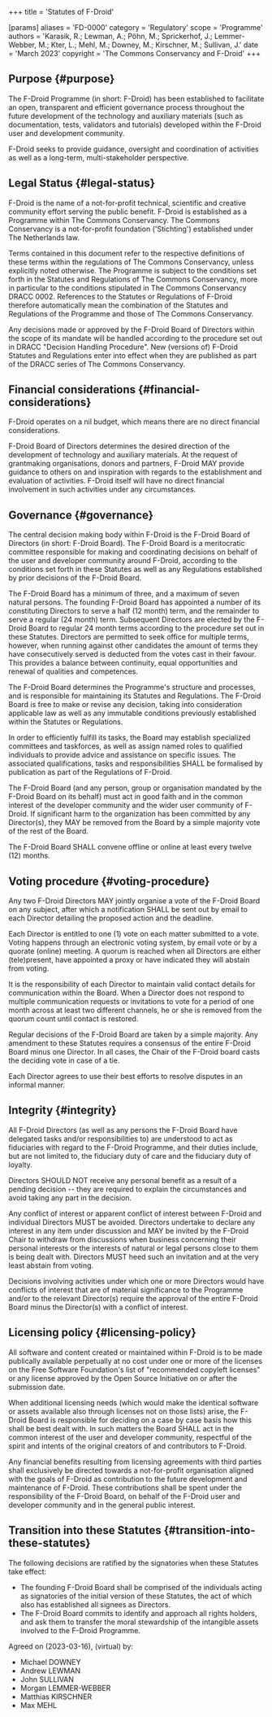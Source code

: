 +++
title = 'Statutes of F-Droid'

[params]
    aliases = 'FD-0000'
    category = 'Regulatory'
    scope = 'Programme'
    authors = 'Karasik, R.; Lewman, A.; Pöhn, M.; Sprickerhof, J.; Lemmer-Webber, M.; Kter, L.; Mehl, M.; Downey, M.; Kirschner, M.; Sullivan, J.'
    date = 'March 2023'
    copyright = 'The Commons Conservancy and F-Droid'
+++

## Purpose {#purpose}

The F-Droid Programme (in short: F-Droid) has been established to facilitate an open, transparent and efficient governance process throughout the future development of the technology and auxiliary materials (such as documentation, tests, validators and tutorials) developed within the F-Droid user and development community.

F-Droid seeks to provide guidance, oversight and coordination of activities as well as a long-term, multi-stakeholder perspective.

## Legal Status {#legal-status}

F-Droid is the name of a not-for-profit technical, scientific and creative community effort serving the public benefit. F-Droid is established as a Programme within The Commons Conservancy. The Commons Conservancy is a not-for-profit foundation ('Stichting') established under The Netherlands law.

Terms contained in this document refer to the respective definitions of these terms within the regulations of The Commons Conservancy, unless explicitly noted otherwise. The Programme is subject to the conditions set forth in the Statutes and Regulations of The Commons Conservancy, more in particular to the conditions stipulated in The Commons Conservancy DRACC 0002. References to the Statutes or Regulations of F-Droid therefore automatically mean the combination of the Statutes and Regulations of the Programme and those of The Commons Conservancy.

Any decisions made or approved by the F-Droid Board of Directors within the scope of its mandate will be handled according to the procedure set out in DRACC "Decision Handling Procedure". New (versions of) F-Droid Statutes and Regulations enter into effect when they are published as part of the DRACC series of The Commons Conservancy.

## Financial considerations {#financial-considerations}

F-Droid operates on a nil budget, which means there are no direct financial considerations.

F-Droid Board of Directors determines the desired direction of the development of technology and auxiliary materials. At the request of grantmaking organisations, donors and partners, F-Droid MAY provide guidance to others on and inspiration with regards to the establishment and evaluation of activities. F-Droid itself will have no direct financial involvement in such activities under any circumstances.

## Governance {#governance}

The central decision making body within F-Droid is the F-Droid Board of Directors (in short: F-Droid Board). The F-Droid Board is a meritocratic committee responsible for making and coordinating decisions on behalf of the user and developer community around F-Droid, according to the conditions set forth in these Statutes as well as any Regulations established by prior decisions of the F-Droid Board.

The F-Droid Board has a minimum of three, and a maximum of seven natural persons. The founding F-Droid Board has appointed a number of its constituting Directors to serve a half (12 month) term, and the remainder to serve a regular (24 month) term. Subsequent Directors are elected by the F-Droid Board to regular 24 month terms according to the procedure set out in these Statutes. Directors are permitted to seek office for multiple terms, however, when running against other candidates the amount of terms they have consecutively served is deducted from the votes cast in their favour. This provides a balance between continuity, equal opportunities and renewal of qualities and competences.

The F-Droid Board determines the Programme's structure and processes, and is responsible for maintaining its Statutes and Regulations. The F-Droid Board is free to make or revise any decision, taking into consideration applicable law as well as any immutable conditions previously established within the Statutes or Regulations.

In order to efficiently fulfill its tasks, the Board may establish specialized committees and taskforces, as well as assign named roles to qualified individuals to provide advice and assistance on specific issues. The associated qualifications, tasks and responsibilities SHALL be formalised by publication as part of the Regulations of F-Droid.

The F-Droid Board (and any person, group or organisation mandated by the F-Droid Board on its behalf) must act in good faith and in the common interest of the developer community and the wider user community of F-Droid. If significant harm to the organization has been committed by any Director(s), they MAY be removed from the Board by a simple majority vote of the rest of the Board.

The F-Droid Board SHALL convene offline or online at least every twelve (12) months.

## Voting procedure {#voting-procedure}

Any two F-Droid Directors MAY jointly organise a vote of the F-Droid Board on any subject, after which a notification SHALL be sent out by email to each Director detailing the proposed action and the deadline.

Each Director is entitled to one (1) vote on each matter submitted to a vote. Voting happens through an electronic voting system, by email vote or by a quorate (online) meeting. A quorum is reached when all Directors are either (tele)present, have appointed a proxy or have indicated they will abstain from voting.

It is the responsibility of each Director to maintain valid contact details for communication within the Board. When a Director does not respond to multiple communication requests or invitations to vote for a period of one month across at least two different channels, he or she is removed from the quorum count until contact is restored.

Regular decisions of the F-Droid Board are taken by a simple majority. Any amendment to these Statutes requires a consensus of the entire F-Droid Board minus one Director. In all cases, the Chair of the F-Droid board casts the deciding vote in case of a tie.

Each Director agrees to use their best efforts to resolve disputes in an informal manner.

## Integrity {#integrity}

All F-Droid Directors (as well as any persons the F-Droid Board have delegated tasks and/or responsibilities to) are understood to act as fiduciaries with regard to the F-Droid Programme, and their duties include, but are not limited to, the fiduciary duty of care and the fiduciary duty of loyalty.

Directors SHOULD NOT receive any personal benefit as a result of a pending decision -- they are required to explain the circumstances and avoid taking any part in the decision.

Any conflict of interest or apparent conflict of interest between F-Droid and individual Directors MUST be avoided. Directors undertake to declare any interest in any item under discussion and MAY be invited by the F-Droid Chair to withdraw from discussions when business concerning their personal interests or the interests of natural or legal persons close to them is being dealt with. Directors MUST heed such an invitation and at the very least abstain from voting.

Decisions involving activities under which one or more Directors would have conflicts of interest that are of material significance to the Programme and/or to the relevant Director(s) require the approval of the entire F-Droid Board minus the Director(s) with a conflict of interest.

## Licensing policy {#licensing-policy}

All software and content created or maintained within F-Droid is to be made publically available perpetually at no cost under one or more of the licenses on the Free Software Foundation's list of "recommended copyleft licenses" or any license approved by the Open Source Initiative on or after the submission date.

When additional licensing needs (which would make the identical software or assets available also through licenses not on those lists) arise, the F-Droid Board is responsible for deciding on a case by case basis how this shall be best dealt with. In such matters the Board SHALL act in the common interest of the user and developer community, respectful of the spirit and intents of the original creators of and contributors to F-Droid.

Any financial benefits resulting from licensing agreements with third parties shall exclusively be directed towards a not-for-profit organisation aligned with the goals of F-Droid as contribution to the future development and maintenance of F-Droid. These contributions shall be spent under the responsibility of the F-Droid Board, on behalf of the F-Droid user and developer community and in the general public interest.

## Transition into these Statutes {#transition-into-these-statutes}

The following decisions are ratified by the signatories when these Statutes take effect:
 * The founding F-Droid Board shall be comprised of the individuals acting as signatories of the initial version of these Statutes, the act of which also has established all signees as Directors.
 * The F-Droid Board commits to identify and approach all rights holders, and ask them to transfer the moral stewardship of the intangible assets involved to the F-Droid Programme.

Agreed on (2023-03-16), (virtual) by:
 * Michael DOWNEY
 * Andrew LEWMAN
 * John SULLIVAN
 * Morgan LEMMER-WEBBER
 * Matthias KIRSCHNER
 * Max MEHL
